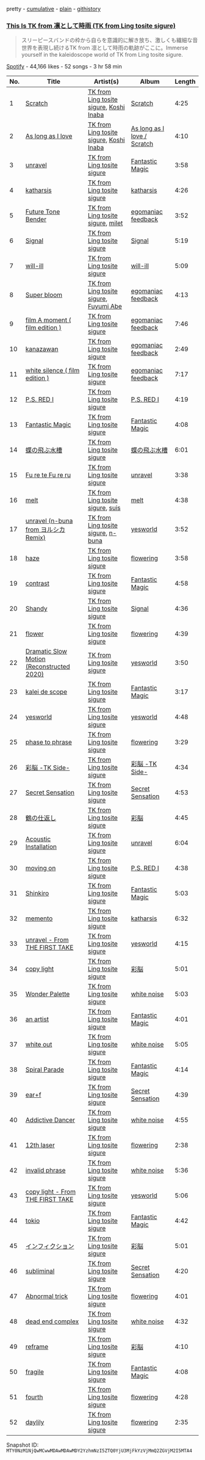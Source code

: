 pretty - [cumulative](/playlists/cumulative/37i9dQZF1DWWwPz6HmZIAM.md) - [plain](/playlists/plain/37i9dQZF1DWWwPz6HmZIAM) - [githistory](https://github.githistory.xyz/mackorone/spotify-playlist-archive/blob/main/playlists/plain/37i9dQZF1DWWwPz6HmZIAM)

### [This Is TK from 凛として時雨 \(TK from Ling tosite sigure\)](https://open.spotify.com/playlist/37i9dQZF1DWWwPz6HmZIAM)

> スリーピースバンドの枠から自らを意識的に解き放ち、激しくも繊細な音世界を表現し続けるTK from 凛として時雨の軌跡がここに。Immerse yourself in the kaleidoscope world of TK from Ling tosite sigure.

[Spotify](https://open.spotify.com/user/spotify) - 44,166 likes - 52 songs - 3 hr 58 min

| No. | Title | Artist(s) | Album | Length |
|---|---|---|---|---|
| 1 | [Scratch](https://open.spotify.com/track/1ydPcEQXyiTD5FrK4oD7w8) | [TK from Ling tosite sigure](https://open.spotify.com/artist/3B9O5mYYw89fFXkwKh7jCS), [Koshi Inaba](https://open.spotify.com/artist/0EvnQ89Ry2DPyn2xYAH9Ls) | [Scratch](https://open.spotify.com/album/0OXWfiuTWqxgavDwqPfSLC) | 4:25 |
| 2 | [As long as I love](https://open.spotify.com/track/4Ffc5nmb7MkNyLLpSAH2er) | [TK from Ling tosite sigure](https://open.spotify.com/artist/3B9O5mYYw89fFXkwKh7jCS), [Koshi Inaba](https://open.spotify.com/artist/0EvnQ89Ry2DPyn2xYAH9Ls) | [As long as I love / Scratch](https://open.spotify.com/album/0MSYKvvoxhGFpMykGLUCVF) | 4:10 |
| 3 | [unravel](https://open.spotify.com/track/1rN9QoVxw5U7TJkyaUR8C1) | [TK from Ling tosite sigure](https://open.spotify.com/artist/3B9O5mYYw89fFXkwKh7jCS) | [Fantastic Magic](https://open.spotify.com/album/1jLua47U6YKYY4GyktVbBb) | 3:58 |
| 4 | [katharsis](https://open.spotify.com/track/7MtpXnAhLKdkXjoFaK95TB) | [TK from Ling tosite sigure](https://open.spotify.com/artist/3B9O5mYYw89fFXkwKh7jCS) | [katharsis](https://open.spotify.com/album/3Tpt5tvJSeZt48A3YGCCWG) | 4:26 |
| 5 | [Future Tone Bender](https://open.spotify.com/track/5Ed03SNdYyL69YsW0pOfEz) | [TK from Ling tosite sigure](https://open.spotify.com/artist/3B9O5mYYw89fFXkwKh7jCS), [milet](https://open.spotify.com/artist/45ft4DyTCEJfQwTBHXpdhM) | [egomaniac feedback](https://open.spotify.com/album/3XBNvPlVMRZkS10ssu1iRF) | 3:52 |
| 6 | [Signal](https://open.spotify.com/track/4SupI9OXg3hwrymR85hkhL) | [TK from Ling tosite sigure](https://open.spotify.com/artist/3B9O5mYYw89fFXkwKh7jCS) | [Signal](https://open.spotify.com/album/5AcQnkQtPYbRCgVUNIccoJ) | 5:19 |
| 7 | [will\-ill](https://open.spotify.com/track/7fJ1M28qRsUjSk8r0kKNv3) | [TK from Ling tosite sigure](https://open.spotify.com/artist/3B9O5mYYw89fFXkwKh7jCS) | [will\-ill](https://open.spotify.com/album/3KsCE9aD7Po22BP79o3kt0) | 5:09 |
| 8 | [Super bloom](https://open.spotify.com/track/0JGizUAvWx2BRXDNRj6Zcs) | [TK from Ling tosite sigure](https://open.spotify.com/artist/3B9O5mYYw89fFXkwKh7jCS), [Fuyumi Abe](https://open.spotify.com/artist/3LMkQzoTUDoZaLhM58O2Ej) | [egomaniac feedback](https://open.spotify.com/album/3XBNvPlVMRZkS10ssu1iRF) | 4:13 |
| 9 | [film A moment \( film edition \)](https://open.spotify.com/track/14uxMa3hXTDAVFxLZ1LyD8) | [TK from Ling tosite sigure](https://open.spotify.com/artist/3B9O5mYYw89fFXkwKh7jCS) | [egomaniac feedback](https://open.spotify.com/album/3XBNvPlVMRZkS10ssu1iRF) | 7:46 |
| 10 | [kanazawan](https://open.spotify.com/track/480ru9B0fcB3a8QH9ZiOsm) | [TK from Ling tosite sigure](https://open.spotify.com/artist/3B9O5mYYw89fFXkwKh7jCS) | [egomaniac feedback](https://open.spotify.com/album/3XBNvPlVMRZkS10ssu1iRF) | 2:49 |
| 11 | [white silence \( film edition \)](https://open.spotify.com/track/2ooN6UKok6Szz2LrZDnY2Z) | [TK from Ling tosite sigure](https://open.spotify.com/artist/3B9O5mYYw89fFXkwKh7jCS) | [egomaniac feedback](https://open.spotify.com/album/3XBNvPlVMRZkS10ssu1iRF) | 7:17 |
| 12 | [P.S\. RED I](https://open.spotify.com/track/17m0aNKFbtqTghZyzeJf12) | [TK from Ling tosite sigure](https://open.spotify.com/artist/3B9O5mYYw89fFXkwKh7jCS) | [P.S\. RED I](https://open.spotify.com/album/5fTN07KH4ZC8kaWpyXHG0d) | 4:19 |
| 13 | [Fantastic Magic](https://open.spotify.com/track/2jSifGHhg15GjVeiTNpmn8) | [TK from Ling tosite sigure](https://open.spotify.com/artist/3B9O5mYYw89fFXkwKh7jCS) | [Fantastic Magic](https://open.spotify.com/album/1jLua47U6YKYY4GyktVbBb) | 4:08 |
| 14 | [蝶の飛ぶ水槽](https://open.spotify.com/track/1mxoJgQtVN0suiuAsoJTME) | [TK from Ling tosite sigure](https://open.spotify.com/artist/3B9O5mYYw89fFXkwKh7jCS) | [蝶の飛ぶ水槽](https://open.spotify.com/album/7p7HDblbvLywuHheiQhjQm) | 6:01 |
| 15 | [Fu re te Fu re ru](https://open.spotify.com/track/4Y5igH7PGdTypxMfkRDwV9) | [TK from Ling tosite sigure](https://open.spotify.com/artist/3B9O5mYYw89fFXkwKh7jCS) | [unravel](https://open.spotify.com/album/6LhbD9furraNWBZVekFarx) | 3:38 |
| 16 | [melt](https://open.spotify.com/track/2Lt6j2oHZXazSAOQBbRj4A) | [TK from Ling tosite sigure](https://open.spotify.com/artist/3B9O5mYYw89fFXkwKh7jCS), [suis](https://open.spotify.com/artist/4UOdwKkaWHJ5k6UqnfC2w0) | [melt](https://open.spotify.com/album/3diNH0cBMoJgdYF6YLt8Xj) | 4:38 |
| 17 | [unravel \(n\-buna from ヨルシカ Remix\)](https://open.spotify.com/track/7kfbRDMwF2zSapqbQA0WM3) | [TK from Ling tosite sigure](https://open.spotify.com/artist/3B9O5mYYw89fFXkwKh7jCS), [n\-buna](https://open.spotify.com/artist/01aGTLJAOJhZOWwMrZcoQk) | [yesworld](https://open.spotify.com/album/4A2NrqV5j1K4oeNjRswRFo) | 3:52 |
| 18 | [haze](https://open.spotify.com/track/3ZkdNiwhl4tLXgU3swJR9J) | [TK from Ling tosite sigure](https://open.spotify.com/artist/3B9O5mYYw89fFXkwKh7jCS) | [flowering](https://open.spotify.com/album/7wULYqTLG1Za5axSuhBefT) | 3:58 |
| 19 | [contrast](https://open.spotify.com/track/4jgXLCKyW7sk0R15UYQxRW) | [TK from Ling tosite sigure](https://open.spotify.com/artist/3B9O5mYYw89fFXkwKh7jCS) | [Fantastic Magic](https://open.spotify.com/album/1jLua47U6YKYY4GyktVbBb) | 4:58 |
| 20 | [Shandy](https://open.spotify.com/track/2C1RNn9Klik2D8nsx9Xpdu) | [TK from Ling tosite sigure](https://open.spotify.com/artist/3B9O5mYYw89fFXkwKh7jCS) | [Signal](https://open.spotify.com/album/5AcQnkQtPYbRCgVUNIccoJ) | 4:36 |
| 21 | [flower](https://open.spotify.com/track/0bPP8TKUIto1T9CAIoHONw) | [TK from Ling tosite sigure](https://open.spotify.com/artist/3B9O5mYYw89fFXkwKh7jCS) | [flowering](https://open.spotify.com/album/7wULYqTLG1Za5axSuhBefT) | 4:39 |
| 22 | [Dramatic Slow Motion \(Reconstructed 2020\)](https://open.spotify.com/track/33iUr924wqpRC0gYdyf2FZ) | [TK from Ling tosite sigure](https://open.spotify.com/artist/3B9O5mYYw89fFXkwKh7jCS) | [yesworld](https://open.spotify.com/album/4A2NrqV5j1K4oeNjRswRFo) | 3:50 |
| 23 | [kalei de scope](https://open.spotify.com/track/0bL3RKnCoxN55AZ5ZaCx0q) | [TK from Ling tosite sigure](https://open.spotify.com/artist/3B9O5mYYw89fFXkwKh7jCS) | [Fantastic Magic](https://open.spotify.com/album/1jLua47U6YKYY4GyktVbBb) | 3:17 |
| 24 | [yesworld](https://open.spotify.com/track/0zWrWkKf6nhS2v1xHO2AMs) | [TK from Ling tosite sigure](https://open.spotify.com/artist/3B9O5mYYw89fFXkwKh7jCS) | [yesworld](https://open.spotify.com/album/4A2NrqV5j1K4oeNjRswRFo) | 4:48 |
| 25 | [phase to phrase](https://open.spotify.com/track/5Dr0PwNrzVWb8EtoU2X975) | [TK from Ling tosite sigure](https://open.spotify.com/artist/3B9O5mYYw89fFXkwKh7jCS) | [flowering](https://open.spotify.com/album/7wULYqTLG1Za5axSuhBefT) | 3:29 |
| 26 | [彩脳 \-TK Side\-](https://open.spotify.com/track/0hA1j9vfpoZIFHC2WJjZBE) | [TK from Ling tosite sigure](https://open.spotify.com/artist/3B9O5mYYw89fFXkwKh7jCS) | [彩脳 \-TK Side\-](https://open.spotify.com/album/2EgI4KHUsWBMPc9igP23Cn) | 4:34 |
| 27 | [Secret Sensation](https://open.spotify.com/track/7j8TJ0vum7OEE2gvLU81TJ) | [TK from Ling tosite sigure](https://open.spotify.com/artist/3B9O5mYYw89fFXkwKh7jCS) | [Secret Sensation](https://open.spotify.com/album/2wfOpJknCbVVyCvA7KBDZI) | 4:53 |
| 28 | [鶴の仕返し](https://open.spotify.com/track/6QED5Cajwr25Ae2s3Rzsht) | [TK from Ling tosite sigure](https://open.spotify.com/artist/3B9O5mYYw89fFXkwKh7jCS) | [彩脳](https://open.spotify.com/album/0h6STiVild97zVGC7h2TZ4) | 4:45 |
| 29 | [Acoustic Installation](https://open.spotify.com/track/16ap78aYRHOkzcEs63BZFl) | [TK from Ling tosite sigure](https://open.spotify.com/artist/3B9O5mYYw89fFXkwKh7jCS) | [unravel](https://open.spotify.com/album/6LhbD9furraNWBZVekFarx) | 6:04 |
| 30 | [moving on](https://open.spotify.com/track/2qYy9JYOaryZNL5aBVyAjo) | [TK from Ling tosite sigure](https://open.spotify.com/artist/3B9O5mYYw89fFXkwKh7jCS) | [P.S\. RED I](https://open.spotify.com/album/5fTN07KH4ZC8kaWpyXHG0d) | 4:38 |
| 31 | [Shinkiro](https://open.spotify.com/track/5yKDHIN227zUjAOO8DDw3w) | [TK from Ling tosite sigure](https://open.spotify.com/artist/3B9O5mYYw89fFXkwKh7jCS) | [Fantastic Magic](https://open.spotify.com/album/1jLua47U6YKYY4GyktVbBb) | 5:03 |
| 32 | [memento](https://open.spotify.com/track/29rJJAMbK5cBor6pHDrKnm) | [TK from Ling tosite sigure](https://open.spotify.com/artist/3B9O5mYYw89fFXkwKh7jCS) | [katharsis](https://open.spotify.com/album/3Tpt5tvJSeZt48A3YGCCWG) | 6:32 |
| 33 | [unravel \- From THE FIRST TAKE](https://open.spotify.com/track/53nxxs5TExYLs9KNg9GjtZ) | [TK from Ling tosite sigure](https://open.spotify.com/artist/3B9O5mYYw89fFXkwKh7jCS) | [yesworld](https://open.spotify.com/album/4A2NrqV5j1K4oeNjRswRFo) | 4:15 |
| 34 | [copy light](https://open.spotify.com/track/2vY4AiPu6F9BtYvrZle8oi) | [TK from Ling tosite sigure](https://open.spotify.com/artist/3B9O5mYYw89fFXkwKh7jCS) | [彩脳](https://open.spotify.com/album/0h6STiVild97zVGC7h2TZ4) | 5:01 |
| 35 | [Wonder Palette](https://open.spotify.com/track/46MoTAe1CTaKcSMrc7b9W5) | [TK from Ling tosite sigure](https://open.spotify.com/artist/3B9O5mYYw89fFXkwKh7jCS) | [white noise](https://open.spotify.com/album/34labGdVwn1R0nDxYfuenC) | 5:03 |
| 36 | [an artist](https://open.spotify.com/track/4qyrJzQF0YecpeRzXMWrfW) | [TK from Ling tosite sigure](https://open.spotify.com/artist/3B9O5mYYw89fFXkwKh7jCS) | [Fantastic Magic](https://open.spotify.com/album/1jLua47U6YKYY4GyktVbBb) | 4:01 |
| 37 | [white out](https://open.spotify.com/track/7yO02QOLDKrHepnYhc0vzB) | [TK from Ling tosite sigure](https://open.spotify.com/artist/3B9O5mYYw89fFXkwKh7jCS) | [white noise](https://open.spotify.com/album/34labGdVwn1R0nDxYfuenC) | 5:05 |
| 38 | [Spiral Parade](https://open.spotify.com/track/0PN2WHavM70GW8dnPoddfV) | [TK from Ling tosite sigure](https://open.spotify.com/artist/3B9O5mYYw89fFXkwKh7jCS) | [Fantastic Magic](https://open.spotify.com/album/1jLua47U6YKYY4GyktVbBb) | 4:14 |
| 39 | [ear+f](https://open.spotify.com/track/0dZh2pmSVi0UsxApSRbFJb) | [TK from Ling tosite sigure](https://open.spotify.com/artist/3B9O5mYYw89fFXkwKh7jCS) | [Secret Sensation](https://open.spotify.com/album/2wfOpJknCbVVyCvA7KBDZI) | 4:39 |
| 40 | [Addictive Dancer](https://open.spotify.com/track/3aXtpvBkQIFyuXnjXFBDqV) | [TK from Ling tosite sigure](https://open.spotify.com/artist/3B9O5mYYw89fFXkwKh7jCS) | [white noise](https://open.spotify.com/album/34labGdVwn1R0nDxYfuenC) | 4:55 |
| 41 | [12th laser](https://open.spotify.com/track/6Pjpo31BQGAy9EhudIodGl) | [TK from Ling tosite sigure](https://open.spotify.com/artist/3B9O5mYYw89fFXkwKh7jCS) | [flowering](https://open.spotify.com/album/7wULYqTLG1Za5axSuhBefT) | 2:38 |
| 42 | [invalid phrase](https://open.spotify.com/track/5bVCBkCGVW8YJMzpdqCEhm) | [TK from Ling tosite sigure](https://open.spotify.com/artist/3B9O5mYYw89fFXkwKh7jCS) | [white noise](https://open.spotify.com/album/34labGdVwn1R0nDxYfuenC) | 5:36 |
| 43 | [copy light \- From THE FIRST TAKE](https://open.spotify.com/track/4G1N54yYTsW7VlWFkh5Gb1) | [TK from Ling tosite sigure](https://open.spotify.com/artist/3B9O5mYYw89fFXkwKh7jCS) | [yesworld](https://open.spotify.com/album/4A2NrqV5j1K4oeNjRswRFo) | 5:06 |
| 44 | [tokio](https://open.spotify.com/track/5KD9F02pDxIZVm1RGSXMNT) | [TK from Ling tosite sigure](https://open.spotify.com/artist/3B9O5mYYw89fFXkwKh7jCS) | [Fantastic Magic](https://open.spotify.com/album/1jLua47U6YKYY4GyktVbBb) | 4:42 |
| 45 | [インフィクション](https://open.spotify.com/track/5gZHJL1ldiCKTMN79yIsjN) | [TK from Ling tosite sigure](https://open.spotify.com/artist/3B9O5mYYw89fFXkwKh7jCS) | [彩脳](https://open.spotify.com/album/0h6STiVild97zVGC7h2TZ4) | 5:01 |
| 46 | [subliminal](https://open.spotify.com/track/2LGdi0PoqK8GaHXZcJnWoe) | [TK from Ling tosite sigure](https://open.spotify.com/artist/3B9O5mYYw89fFXkwKh7jCS) | [Secret Sensation](https://open.spotify.com/album/2wfOpJknCbVVyCvA7KBDZI) | 4:20 |
| 47 | [Abnormal trick](https://open.spotify.com/track/1f6WPbCKnYzRwrovABDz2Z) | [TK from Ling tosite sigure](https://open.spotify.com/artist/3B9O5mYYw89fFXkwKh7jCS) | [flowering](https://open.spotify.com/album/7wULYqTLG1Za5axSuhBefT) | 4:01 |
| 48 | [dead end complex](https://open.spotify.com/track/6aEOcDNb0PIXo21Rq0HlH9) | [TK from Ling tosite sigure](https://open.spotify.com/artist/3B9O5mYYw89fFXkwKh7jCS) | [white noise](https://open.spotify.com/album/34labGdVwn1R0nDxYfuenC) | 4:32 |
| 49 | [reframe](https://open.spotify.com/track/3hLcBOoYcl0G8guzhgBOQ5) | [TK from Ling tosite sigure](https://open.spotify.com/artist/3B9O5mYYw89fFXkwKh7jCS) | [彩脳](https://open.spotify.com/album/0h6STiVild97zVGC7h2TZ4) | 4:10 |
| 50 | [fragile](https://open.spotify.com/track/3Zp85gotRBHjqkEfJ0sQ0q) | [TK from Ling tosite sigure](https://open.spotify.com/artist/3B9O5mYYw89fFXkwKh7jCS) | [Fantastic Magic](https://open.spotify.com/album/1jLua47U6YKYY4GyktVbBb) | 4:08 |
| 51 | [fourth](https://open.spotify.com/track/1pnQ4KFFScTV4HalmIleIv) | [TK from Ling tosite sigure](https://open.spotify.com/artist/3B9O5mYYw89fFXkwKh7jCS) | [flowering](https://open.spotify.com/album/7wULYqTLG1Za5axSuhBefT) | 4:28 |
| 52 | [daylily](https://open.spotify.com/track/5gfJrXcpdoLUJvzU4wb2rS) | [TK from Ling tosite sigure](https://open.spotify.com/artist/3B9O5mYYw89fFXkwKh7jCS) | [flowering](https://open.spotify.com/album/7wULYqTLG1Za5axSuhBefT) | 2:35 |

Snapshot ID: `MTY0NzM1NjQwMCwwMDAwMDAwMDY2YzhmNzI5ZTQ0YjU3MjFkYzVjMmQ2ZGVjM2I5MTA4`
